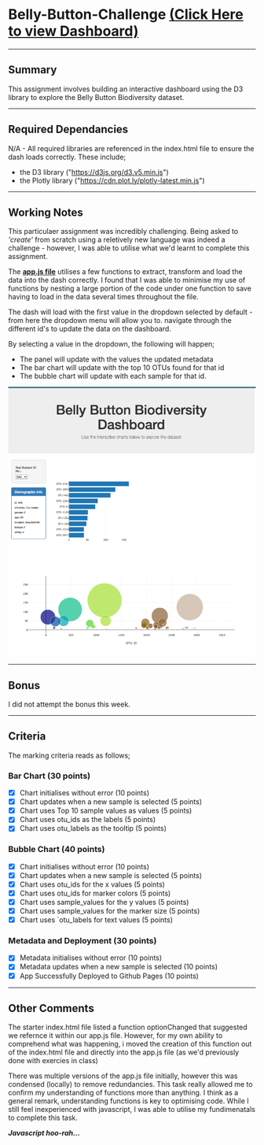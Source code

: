 # Belly-Button-Challenge [(Click Here to view Dashboard)](https://jbrodrick11.github.io/belly-button-challenge/)

---

## Summary

This assignment involves building an interactive dashboard using the D3 library to explore the Belly Button Biodiversity dataset. 

---

## Required Dependancies

N/A - All required libraries are referenced in the index.html file to ensure the dash loads correctly. These include;

  - the D3 library  ("https://d3js.org/d3.v5.min.js")
  - the Plotly library ("https://cdn.plot.ly/plotly-latest.min.js")

---

## Working Notes

This particulaer assignment was incredibly challenging. Being asked to *'create'* from scratch using a reletively new language was indeed a challenge - however, I was able to utilise what we'd learnt to complete this assignment.

The **[app.js file](https://github.com/jbrodrick11/belly-button-challenge/blob/main/static/js/app.js)** utilises a few functions to extract, transform and load the data into the dash correctly. I found that I was able to minimise my use of functions by nesting a large portion of the code under one function to save having to load in the data several times throughout the file.

The dash will load with the first value in the dropdown selected by default - from here the dropdown menu will allow you to. navigate through the different id's to update the data on the dashboard. 

By selecting a value in the dropdown, the following will happen;

  - The panel will update with the values the updated metadata
  - The bar chart will update with the top 10 OTUs found for that id
  - The bubble chart will update with each sample for that id. 

![Belly Button Biodiversity Dashboard](Additions/dashboard.png)

---

## Bonus

I did not attempt the bonus this week.

---

## Criteria

The marking criteria reads as follows;
### Bar Chart (30 points)
- [x] Chart initialises without error (10 points)
- [x] Chart updates when a new sample is selected (5 points)
- [x] Chart uses Top 10 sample values as values (5 points)
- [x] Chart uses otu_ids as the labels (5 points)
- [x] Chart uses otu_labels as the tooltip (5 points)

### Bubble Chart (40 points)
- [x] Chart initialises without error (10 points)
- [x] Chart updates when a new sample is selected (5 points)
- [x] Chart uses otu_ids for the x values (5 points)
- [x] Chart uses otu_ids for marker colors (5 points)
- [x] Chart uses sample_values for the y values (5 points)
- [x] Chart uses sample_values for the marker size (5 points)
- [x] Chart uses `otu_labels for text values (5 points)

### Metadata and Deployment (30 points)
- [x] Metadata initialises without error (10 points)
- [x] Metadata updates when a new sample is selected (10 points)
- [x] App Successfully Deployed to Github Pages (10 points)

---

## Other Comments

The starter index.html file listed a function optionChanged that suggested we refernce it within our app.js file. However, for my own ability to comprehend what was happening, i moved the creation of this function out of the index.html file and directly into the app.js file (as we'd previously done with exercies in class)

There was multiple versions of the app.js file initially, however this was condensed (locally) to remove redundancies. This task really allowed me to confirm my understanding of functions more than anything. I think as a general remark, understanding functions is key to optimising code. While I still feel inexperienced with javascript, I was able to utilise my fundimenatals to complete this task. 

***Javascript hoo-rah...***


